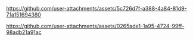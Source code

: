 

https://github.com/user-attachments/assets/5c726d7f-a388-4a84-81d9-71a151694380



https://github.com/user-attachments/assets/0265ade1-1a95-4724-99ff-98adb21a91ac

